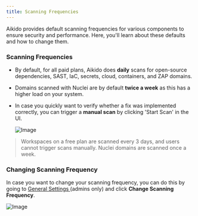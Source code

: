 ```yaml
---
title: Scanning Frequencies
---
```



Aikido provides default scanning frequencies for various components to ensure security and performance. Here, you'll learn about these defaults and how to change them.

### Scanning Frequencies

- By default, for all paid plans, Aikido does **daily** scans for open-source dependencies, SAST, IaC, secrets, cloud, containers, and ZAP domains. 
- Domains scanned with Nuclei are by default **twice a week** as this has a higher load on your system.


- In case you quickly want to verify whether a fix was implemented correctly, you can trigger a **manual scan** by clicking 'Start Scan' in the UI.

  ![Image](https://ucarecdn.com/e678ed08-9cb8-4f4f-a651-7ca041202b17/)

> Workspaces on a free plan are scanned every 3 days, and users cannot trigger scans manually. Nuclei domains are scanned once a week.

### Changing Scanning Frequency

In case you want to change your scanning frequency, you can do this by going to [General Settings ](https://app.aikido.dev/settings/account)(admins only) and click **Change Scanning Frequency**.

![Image](https://ucarecdn.com/e91e1100-9205-4824-af06-f00bf304e481/)

 